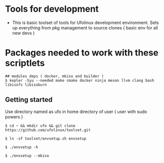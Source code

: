 # Tools for development

* This is basic toolset of tools for Ufolinux development environment. Sets up everything from pkg management to source clones ( basic env for all new devs )

# Packages needed to work with these scriptlets

```
## modules deps ( docker, mkiso and builder )
$ kepler -Syu --needed make cmake docker ninja meson llvm clang bash libisofs libisoburn
```

## Getting started

Use directory named as ufo in home directory of user ( user with sudo powers )

```
$ cd ~ && mkdir ufo && git clone https://github.com/ufolinux/toolset.git

$ ln -sf toolset/envsetup.sh envsetup

$ ./envsetup -h

$ ./envsetup --mkiso
```
